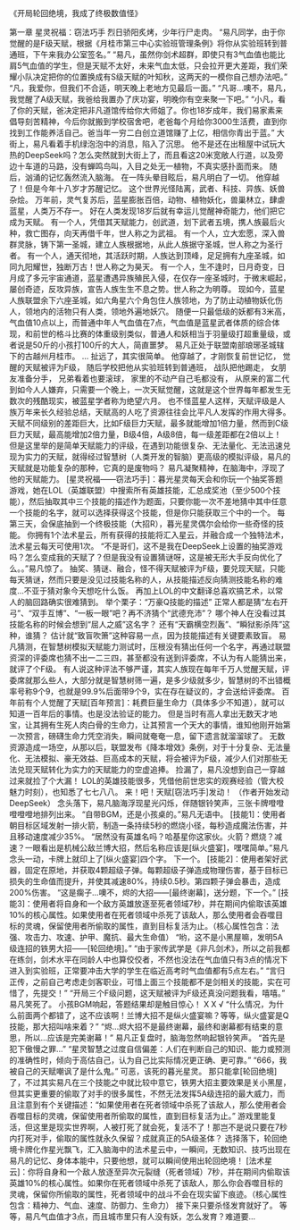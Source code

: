《开局轮回绝境，我成了终极数值怪》

第一章 星灵祝福：窃法巧手
	烈日骄阳炙烤，少年行尸走肉。
	“易凡同学，由于你觉醒的是F级天赋，根据《月桂市第三中心实验班管理条例》将你从实验班转到普通班，下午来我办公室签名。”
	“易凡，虽然你剑术超群，即使只有3气血值也能比肩5气血值的学生，但是天赋不太好，未来气血太低，只会拉开更大差距，我们荣耀小队决定把你的位置换成有S级天赋的叶知秋，这两天的一模你自己想办法吧。”
	“凡，我爱你，但我们不合适，明天晚上老地方见最后一面。”
	“凡哥...噢不，易凡，我觉醒了A级天赋，我爸给我置办了庆功宴，明晚你有空来聚一下吧。”
	“小凡，看了你的天赋，爸决定把非凡道馆传给你大师姐了。你也18岁成年，我们易家素来倡导刻苦精神，今后你就搬到学校宿舍吧，老爸每个月给你3000生活费，直到你找到工作能养活自己。爸当年一穷二白创立道馆赚了上亿，相信你青出于蓝。”
	大街上，易凡看着手机绿泡泡中的消息，陷入了沉思。
	他不是还在出租屋中试玩大热的DeepSeek吗？怎么突然就到大街上了，而且看这20米宽敞人行道，以及旁边十车道的马路，没有蝉鸣鸟叫，入目之处无一植物，不真实感扑面而来。
	随后，汹涌的记忆轰然流入脑海。
	在一阵头晕目眩后，易凡明白了一切。
	他穿越了！但是今年十八岁才苏醒记忆。
	这个世界光怪陆离，武者、科技、异族、妖兽杂烩。
	万年前，灵气复苏后，蓝星膨胀百倍，动物、植物妖化，兽巢林立，肆虐蓝星，人类万不存一。
	好在人类发现18岁后就有幸运儿觉醒神奇能力，他们把它成为天赋。
	有一个人，凭借其天赋能力，创武道，划下武者五境，携人族最后火种，救亡图存，向天再借千年，世人称之为武祖。
	有一个人，立大宏愿，深入兽群灵脉，铸下第一圣城，建立人族根据地，从此人族据守圣城，世人称之为圣行者。
	有一个人，通天彻地，其活跃时期，人族达到顶峰，足足拥有九座圣城，如同九阳耀世，独断万古！世人称之为昊天。
	有一个人，生不逢时，日月奇变，日月成了多元宇宙通道，蓝星遭遇异族殖民入侵，在仅存一座圣城时，于微末崛起，屡创奇迹，反攻异族，宣告人族生生不息之势。世人称之为明尊。
	现如今，蓝星人族联盟余下六座圣城，如六角星六个角包住人族领地，为了防止动植物妖化伤人，领地内的活物只有人类，领地外遍地妖穴。
	随便一只最低级的妖都有3米高，气血值10点以上，而普通中年人气血值在7点，气血值是蓝星武者体质的综合体现，和前世的格斗比赛的体重级别类似，普通人和妖相当于羽量级打超重量级，或者说是50斤的小孩打100斤的大人，简直噩梦。
	易凡正处于联盟南部琅琊圣城辖下的古越州月桂市。
	...
	扯远了，其实很简单。
	他穿越了，才刚恢复前世记忆，
	觉醒的天赋被评为F级，
	随后学校把他从实验班转到普通班，
	战队把他踢走，
	女朋友准备分手，
	兄弟看着也要滚球，
	家里的不动产自己毛都没有，
	从原来的富二代到如今人人嫌弃，只需要一个晚上，一次天赋觉醒，这就是这个世界每年都发生无数次的残酷现实，被蓝星学者称为绝望六月。
	也不怪蓝星人这样，天赋评级是人族万年来长久经验总结，天赋高的人吃了资源往往会比平凡人发挥的作用大得多。
	天赋不同级别的差距巨大，比如F级巨力天赋，最多就能增加1倍力量，然而到C级巨力天赋，最高能增加2倍力量，B级4倍，A级8倍，每一级差距都在2倍以上！
	但是这里举的是简单天赋能力的评级，在遇到功能很复杂、无法量化、无法迅速兑现为实力的天赋，就得经过智慧树（人类开发的智脑）更高级的模拟评级，易凡的天赋就是功能复杂的那种，它真的是废物吗？
	易凡凝聚精神，在脑海中，浮现了他的天赋能力。
	[星灵祝福——窃法巧手]：暮光星灵每天会和你玩一个抽奖答题游戏，她在LOL（英雄联盟）中搜索所有英雄技能，汇总成奖池（至少500个技能），然后抽取其中三个技能的描述作为题面，只要你能一次不差地猜中其中任意一个技能的名字，就可以选择获得这个技能，但是你只能获取三个中的一个。
	每第三天，会保底抽到一个终极技能（大招R），暮光星灵偶尔会给你一些奇怪的技能。
	你拥有1个法术星云，所有获得的技能将汇入星云，并融合成一个独特法术，法术星云每天可使用1次。
	“不是哥们，这不是我在DeepSeek上设置的抽奖游戏吗？怎么变成我的天赋了？但是我没有设置猜谜呀，这是被无形大手反向优化了么。。”易凡惊了。
	抽奖、猜谜、融合，怪不得天赋被评为F级，要兑现天赋，只能每天猜谜，然而只要是没见过技能名称的人，从技能描述反向猜测技能名称的难度...不亚于猜对象今天想吃什么饭。
	再加上LOL的中文翻译总喜欢搞艺术，以常人的脑回路确实很难猜到。
	举个栗子：“万豪Q技能的描述”
	正常人都是猜“左右开弓”、“双手互博”、“一板一眼”吧？再不济猜个“武德充沛”？
	哪个神人在没看过其技能名称的时候会想到“屈人之威”这名字？
	还有“天霸横空烈轰”、“瞬狱影杀阵”这种，谁猜？
	估计就“致盲吹箫”这种容易一点，因为技能描述有关键要素致盲。
	易凡猜测，在智慧树模拟天赋能力测试时，压根没有猜出任何一个名字，再通过联盟资深的评委席也猜不出一二三四，甚至都没有送到评委席，不认为有人能猜出来，就评了个F级。
	有人说这种评法不够严谨，其实人族现在每年千万人觉醒天赋，评委席就那么些人，大部分就是智慧树筛一遍，是多少级就多少，智慧树的不出错概率号称9个9，也就是99.9%后面带9个9，实在存在疑议的，才会送给评委席。
	百年前有个人觉醒了天赋[百年预言]：耗费巨量生命力（具体多少不知道），就可以知道一百年后的事情。也是没法验证的能力。
	但是当时有高人拿出无数天才地宝，让其拥有生死人肉白骨的生命力，让其预言一个天大的事情，谁知他刚开始第一次预言，磅礴生命力凭空消失，瞬间就奄奄一息，留下遗言就溜溜球了。
	无数资源造成一场空，从那以后，联盟发布《降本增效》条例，对于十分复杂、无法量化、无法模拟、豪无效益、巨高成本的天赋，将会被评为F级，减少人们对那些无法兑现天赋转化为实力的天赋能力的空虚追捧。
	捡漏了，易凡没想到自己一穿越过来就捡了个大漏！
	LOL的英雄技能很多，凭借他前世忠实的观赛经验（管大校魅力时刻），也知悉了七七八八。
	来！吧！天赋[窃法巧手]发动！
	（作者开始发动DeepSeek）
	念头落下，易凡脑海浮现星光闪烁，伴随银铃笑声，三张卡牌噔噔噔噔噔地排列出来。
	“自带BGM，还是小孩桌的。”易凡无语中。
	[技能1]：使用者朝目标区域发射一排火箭，制造一条持续5秒的燃烧小径，每秒造成魔法伤害，并且移动速度减少35%。
	“居然没有英雄名吗？哈基星你这家伙。火箭？燃烧？减速？一眼看出是机械公敌兰博大招，然后名称应该是[纵火盛宴]，嘿嘿简单。”易凡念头一动，卡牌上就印上了[纵火盛宴]四个字。
	下一个。
	[技能2]：使用者架好武器，固定在原地，并获取4颗超级子弹。每颗超级子弹造成物理伤害，基于目标已损失的生命值而提升，并使其减速80%，持续0.5秒。第四颗子弹会暴击，造成200%伤害。
	“这是瘸子...噢不，烬的大招——[最终谢幕]，送分题，下一个。”
	[技能3]：使用者将自身和一个敌方英雄放逐至死者领域7秒，并在期间内偷取该英雄10%的核心属性。如果使用者在死者领域中杀死了该敌人，那么使用者会吞噬目标的灵魂，保留使用者所偷取的属性，直到目标复活为止。（核心属性包含：法强、攻击力、攻速、护甲、魔抗、最大生命值）
	“哟，这不是小黑屋嘛，发明5A级连招的铁男大招——[轮回绝境]。”
	“由于家传武学是《非凡剑术》，所以之前我都在练剑，剑术水平在同龄人中也算佼佼者，不然也没法在气血值只有3点的情况下进入到实验班，正常要冲击大学的学生在临近高考时气血值都有5点左右。”
	“言归正传，之前自己考虑走剑客职业，可惜上面三个技能都不是剑相关的技能，实在可惜了，先提交！”
	“开局三个F级问题，这天赋被评为F级还真没问题我看，嘻嘻。”
	易凡笑死了。
	小孩BGM响起，答题结果却是触目惊心！
	X X √
	“什么情况，为什么前面两个都错了，这不应该啊！兰博大招不是纵火盛宴嘛？等等，纵火盛宴是Q技能，那大招叫啥来着？”
	“烬...烬大招不是最终谢幕，最终和谢幕都有结束的意思，所以...应该是完美谢幕！”
	易凡正复盘时，脑海忽然响起银铃笑声。
	“首先是犯下傲慢之罪...”
	“星灵智慧之过度自信偏差：人们在判断自己的知识、能力或预测的准确性时，倾向于高估自己，认为自己比实际情况更正确、更可靠。”
	“666，我被自己的天赋嘲讽了是什么鬼。”
	可恶，该死的暮光星灵。
	那只能拿[轮回绝境]了，不过其实易凡在三个技能之中就比较中意它，铁男大招主要效果是关小黑屋，但其实更重要的偷取了对手的很多属性，不然无法发挥5A级连招的最大威力，而且注意到有个关键描述：“如果使用者在死者领域中杀死了该敌人，那么使用者会吞噬目标的灵魂，保留使用者所偷取的属性，直到目标复活为止。”
	游戏里能复活，但这里是现实世界啊，人被打死了就会死，复活不了！那岂不是说只要在7秒内打死对手，偷取的属性就永久保留？成就真正的5A级圣体？
	选择落下，轮回绝境卡牌化作星光飘飞，汇入脑海中的法术星云中，一瞬间，无数知识、技巧出现在易凡的记忆、身体本能中，只要他想，就可以瞬间使用出轮回绝境！
	[法术星云]：你将自身和一个敌人放逐至异次元裂缝（死者领域）7秒，并在期间内偷取该英雄10%的核心属性。如果你在死者领域中杀死了该敌人，那么你会吞噬目标的灵魂，保留你所偷取的属性，死者领域中的战斗不会在现实留下痕迹。（核心属性包含：精神力、气血、速度、防御力、生命力）
	接下来只要杀怪发育就好了。
	等等，易凡气血值才3点，而且城市里只有人没有妖，怎么发育？难道要...
	
	
	
